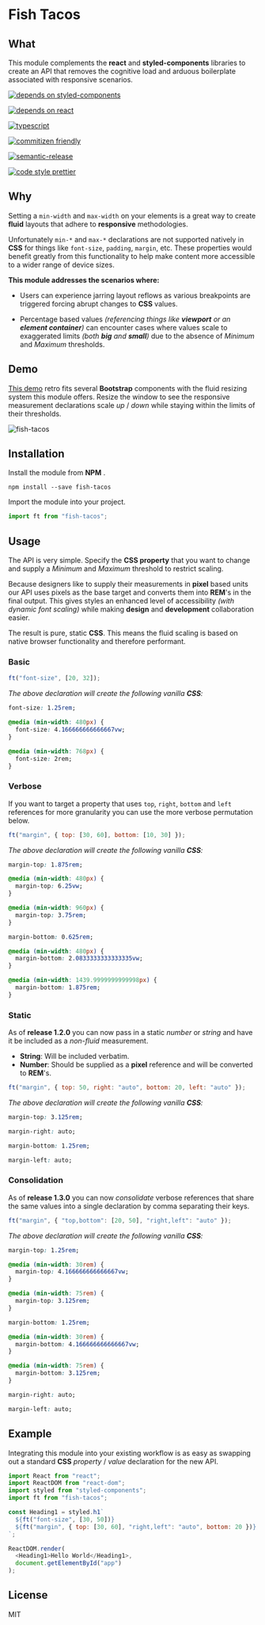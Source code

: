 # Fish Tacos

## What

This module complements the **react** and **styled-components** libraries to create an API that removes the cognitive load and arduous boilerplate associated with responsive scenarios.

[![depends on styled-components](https://user-images.githubusercontent.com/15273233/40872099-ab686562-669c-11e8-8b7f-0d70f87280cb.png)](https://www.styled-components.com/)

[![depends on react](https://user-images.githubusercontent.com/15273233/40872100-ae1d736a-669c-11e8-965a-3ce06fbd872d.png)](https://reactjs.org/)

[![typescript](https://user-images.githubusercontent.com/15273233/40872275-a61d4660-669f-11e8-8edf-860f1947759f.png)](https://www.typescriptlang.org/)

[![commitizen friendly](https://img.shields.io/badge/commitizen-friendly-brightgreen.svg)](http://commitizen.github.io/cz-cli/)

[![semantic-release](https://img.shields.io/badge/%20%20%F0%9F%93%A6%F0%9F%9A%80-semantic--release-e10079.svg)](https://github.com/semantic-release/semantic-release)

[![code style prettier](https://img.shields.io/badge/code_style-prettier-FF69A4.svg)](https://prettier.io/)

## Why

Setting a `min-width` and `max-width` on your elements is a great way to create **fluid** layouts that adhere to **responsive** methodologies.

Unfortunately `min-*` and `max-*` declarations are not supported natively in **CSS** for things like `font-size`, `padding`, `margin`, etc. These properties would benefit greatly from this functionality to help make content more accessible to a wider range of device sizes.

**This module addresses the scenarios where:**

* Users can experience jarring layout reflows as various breakpoints are triggered forcing abrupt changes to **CSS** values.

* Percentage based values _(referencing things like **viewport** or an **element container**)_ can encounter cases where values scale to exaggerated limits _(both **big** and **small**)_ due to the absence of _Minimum_ and _Maximum_ thresholds.

## Demo

[This demo](https://codepen.io/DevonChurch/project/live/DeJWLQ/) retro fits several **Bootstrap** components with the fluid resizing system this module offers. Resize the window to see the responsive measurement declarations scale _up_ / _down_ while staying within the limits of their thresholds.

![fish-tacos](https://user-images.githubusercontent.com/15273233/40871976-3008e8d0-669a-11e8-99b1-66955a994286.gif)

## Installation

Install the module from **NPM** .

```
npm install --save fish-tacos
```

Import the module into your project.

```javascript
import ft from "fish-tacos";
```

## Usage

The API is very simple. Specify the **CSS property** that you want to change and supply a _Minimum_ and _Maximum_ threshold to restrict scaling.

Because designers like to supply their measurements in **pixel** based units our API uses pixels as the base target and converts them into **REM**'s in the final output. This gives styles an enhanced level of accessibility _(with dynamic font scaling)_ while making **design** and **development** collaboration easier.

The result is pure, static **CSS**. This means the fluid scaling is based on native browser functionality and therefore performant.

### Basic

```javascript
ft("font-size", [20, 32]);
```

_The above declaration will create the following vanilla **CSS**:_

```css
font-size: 1.25rem;

@media (min-width: 480px) {
  font-size: 4.166666666666667vw;
}

@media (min-width: 768px) {
  font-size: 2rem;
}
```

### Verbose

If you want to target a property that uses `top`, `right`, `bottom` and `left` references for more granularity you can use the more verbose permutation below.

```javascript
ft("margin", { top: [30, 60], bottom: [10, 30] });
```

_The above declaration will create the following vanilla **CSS**:_

```css
margin-top: 1.875rem;

@media (min-width: 480px) {
  margin-top: 6.25vw;
}

@media (min-width: 960px) {
  margin-top: 3.75rem;
}

margin-bottom: 0.625rem;

@media (min-width: 480px) {
  margin-bottom: 2.0833333333333335vw;
}

@media (min-width: 1439.9999999999998px) {
  margin-bottom: 1.875rem;
}
```

### Static

As of **release 1.2.0** you can now pass in a static *number* or *string* and have it be included as a *non-fluid* measurement.

+ **String**: Will be included verbatim.
+ **Number**: Should be supplied as a **pixel** reference and will be converted to **REM**'s.

```javascript
ft("margin", { top: 50, right: "auto", bottom: 20, left: "auto" });
```

_The above declaration will create the following vanilla **CSS**:_

```css
margin-top: 3.125rem;

margin-right: auto;

margin-bottom: 1.25rem;

margin-left: auto;
```

### Consolidation

As of **release 1.3.0** you can now *consolidate* verbose references that share the same values into a single declaration by comma separating their keys.

```javascript
ft("margin", { "top,bottom": [20, 50], "right,left": "auto" });
```

_The above declaration will create the following vanilla **CSS**:_

```css
margin-top: 1.25rem;

@media (min-width: 30rem) {
  margin-top: 4.166666666666667vw;
}

@media (min-width: 75rem) {
  margin-top: 3.125rem;
}

margin-bottom: 1.25rem;

@media (min-width: 30rem) {
  margin-bottom: 4.166666666666667vw;
}

@media (min-width: 75rem) {
  margin-bottom: 3.125rem;
}

margin-right: auto;

margin-left: auto;
```

## Example

Integrating this module into your existing workflow is as easy as swapping out a standard **CSS** _property_ / _value_ declaration for the new API.

```javascript
import React from "react";
import ReactDOM from "react-dom";
import styled from "styled-components";
import ft from "fish-tacos";

const Heading1 = styled.h1`
  ${ft("font-size", [30, 50])}
  ${ft("margin", { top: [30, 60], "right,left": "auto", bottom: 20 })};
`;

ReactDOM.render(
  <Heading1>Hello World</Heading1>,
  document.getElementById("app")
);
```

## License

MIT
